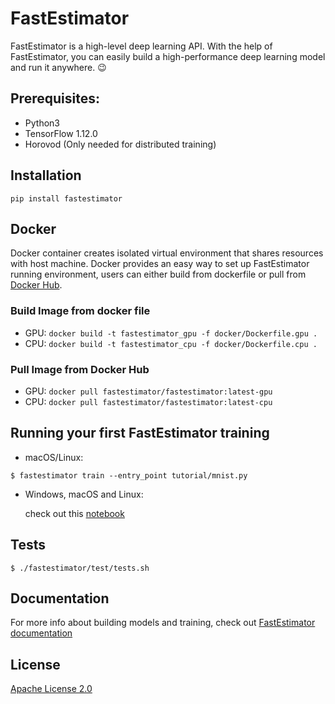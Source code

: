 # FastEstimator 

FastEstimator is a high-level deep learning API. With the help of FastEstimator, you can easily build a high-performance deep learning model and run it anywhere. :wink:

## Prerequisites:
* Python3
* TensorFlow 1.12.0
* Horovod (Only needed for distributed training)

## Installation
`pip install fastestimator`

## Docker
Docker container creates isolated virtual environment that shares resources with host machine. Docker provides an easy way to set up FastEstimator running environment, users can either build from dockerfile or pull from [Docker Hub](https://hub.docker.com/r/fastestimator/fastestimator/tags).

### Build Image from docker file
* GPU: `docker build -t fastestimator_gpu -f docker/Dockerfile.gpu .`
* CPU: `docker build -t fastestimator_cpu -f docker/Dockerfile.cpu .`

### Pull Image from Docker Hub
* GPU: `docker pull fastestimator/fastestimator:latest-gpu`
* CPU: `docker pull fastestimator/fastestimator:latest-cpu`

## Running your first FastEstimator training
* macOS/Linux:
```
$ fastestimator train --entry_point tutorial/mnist.py
```
* Windows, macOS and Linux:

    check out this [notebook](https://github.com/fastestimator/fastestimator/blob/r0.2/tutorial/mnist.ipynb)

## Tests
```
$ ./fastestimator/test/tests.sh
```

## Documentation
For more info about building models and training, check  out [FastEstimator documentation](https://github.com/pages/fastestimator/fastestimator/)

## License
[Apache License 2.0](https://github.com/fastestimator/fastestimator/blob/master/LICENSE)
